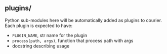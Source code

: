 plugins/
--------

Python sub-modules here will be automatically added as plugins to courier.
Each plugin is expected to have:
 - `PLUGIN_NAME`, str name for the plugin
 - `process(path, args)`, function that process path with args
 - docstring describing usage
